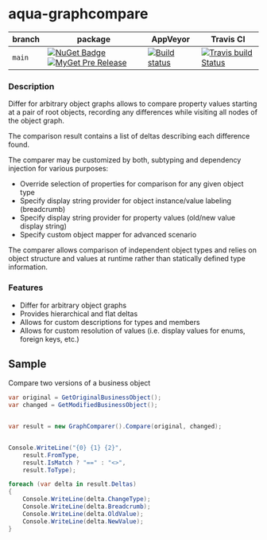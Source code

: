 # aqua-graphcompare

| branch | package                                             | AppVeyor                | Travis CI                      |
| ---    | ---                                                 | ---                     | ---                            |
| `main` | [![NuGet Badge][1]][2] [![MyGet Pre Release][3]][4] | [![Build status][5]][6] | [![Travis build Status][7]][8] |

### Description

Differ for arbitrary object graphs allows to compare property values starting at a pair of root objects, recording any differences while visiting all nodes of the object graph. 

The comparison result contains a list of deltas describing each difference found. 

The comparer may be customized by both, subtyping and dependency injection for various purposes:

* Override selection of properties for comparison for any given object type
* Specify display string provider for object instance/value labeling (breadcrumb)
* Specify display string provider for property values (old/new value display string)
* Specify custom object mapper for advanced scenario

The comparer allows comparison of independent object types and relies on object structure and values at runtime rather than statically defined type information.

### Features

* Differ for arbitrary object graphs
* Provides hierarchical and flat deltas
* Allows for custom descriptions for types and members
* Allows for custom resolution of values (i.e. display values for enums, foreign keys, etc.)

## Sample

Compare two versions of a business object

```C#
var original = GetOriginalBusinessObject();
var changed = GetModifiedBusinessObject();


var result = new GraphComparer().Compare(original, changed);


Console.WriteLine("{0} {1} {2}", 
    result.FromType, 
    result.IsMatch ? "==" : "<>", 
    result.ToType);

foreach (var delta in result.Deltas)
{
    Console.WriteLine(delta.ChangeType);
    Console.WriteLine(delta.Breadcrumb);
    Console.WriteLine(delta.OldValue);
    Console.WriteLine(delta.NewValue);
}
```

[1]: https://buildstats.info/nuget/aqua-graphcompare?includePreReleases=true
[2]: http://www.nuget.org/packages/aqua-graphcompare
[3]: http://img.shields.io/myget/aqua/vpre/aqua-graphcompare.svg?style=flat-square&label=myget
[4]: https://www.myget.org/feed/aqua/package/nuget/aqua-graphcompare
[5]: https://ci.appveyor.com/api/projects/status/se738mykuhel4b3q/branch/main?svg=true
[6]: https://ci.appveyor.com/project/6bee/aqua-graphcompare/branch/main
[7]: https://travis-ci.org/6bee/aqua-graphcompare.svg?branch=main
[8]: https://travis-ci.org/6bee/aqua-graphcompare?branch=main
